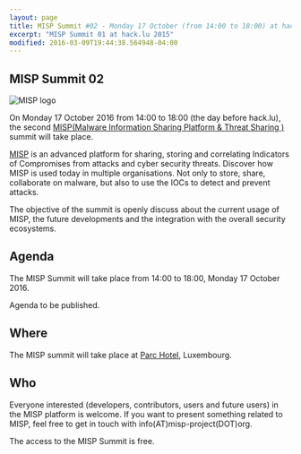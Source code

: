 ```yaml
---
layout: page
title: MISP Summit #02 - Monday 17 October (from 14:00 to 18:00) at hack.lu 2016
excerpt: "MISP Summit 01 at hack.lu 2015"
modified: 2016-03-09T19:44:38.564948-04:00
---
```



MISP Summit 02
--------------

![MISP logo](https://raw.githubusercontent.com/MISP/MISP/master/INSTALL/logos/misp-logo.png)

On Monday 17 October 2016 from 14:00 to 18:00 (the day before hack.lu), the second [MISP(Malware Information Sharing Platform & Threat Sharing
)](http://www.misp-project.org/) summit will take place.


[MISP](http://www.misp-project.org/) is an advanced platform for sharing, storing and correlating Indicators of Compromises from attacks and cyber security threats.
Discover how MISP is used today in multiple organisations. Not only to store, share, collaborate on malware, but also to use the IOCs to detect and prevent attacks.

The objective of the summit is openly discuss about the current usage of MISP, the future developments and the integration with the overall security ecosystems.

Agenda
------

The MISP Summit will take place from 14:00 to 18:00, Monday 17 October 2016.

Agenda to be published.


Where
-----

The MISP summit will take place at [Parc Hotel](http://www.parc-hotel.lu/), Luxembourg.

Who
---

Everyone interested (developers, contributors, users and future users) in the MISP platform is welcome. If you want to present something related to MISP, feel free to get in touch with info(AT)misp-project(DOT)org.

The access to the MISP Summit is free.

